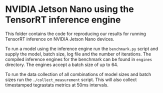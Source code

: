 # NVIDIA Jetson Nano using the TensorRT inference engine

This folder contains the code for reproducing our results for running TensorRT inference on NVIDIA Jetson Nano devices.

To run a model using the inference engine run the ```benchmark.py``` script and supply the model, batch size, log file and the number of iterations. 
The compiled inference engines for the benchmark can be found in ```engines``` directory. The engines accept a batch size of up to 64.

To run the data collection of all combinations of model sizes and batch sizes run the ```./collect_measurement``` script. This will also collect timestamped tegrastats metrics at 50ms intervals. 